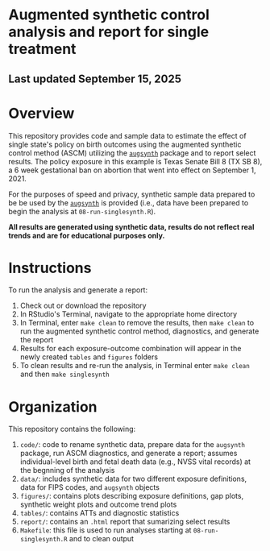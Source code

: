 # Augmented synthetic control analysis and report for single treatment

## Last updated September 15, 2025

# Overview

This repository provides code and sample data to estimate the effect of single state's policy on birth outcomes using the augmented synthetic control method (ASCM) utilizing the [`augsynth`](https://github.com/ebenmichael/augsynth) package and to report select results. The policy exposure in this example is Texas Senate Bill 8 (TX SB 8), a 6 week gestational ban on abortion that went into effect on September 1, 2021. 

For the purposes of speed and privacy, synthetic sample data prepared to be be used by the [`augsynth`](https://github.com/ebenmichael/augsynth) is provided (i.e., data have been prepared to begin the analysis at `08-run-singlesynth.R`). 

**All results are generated using synthetic data, results do not reflect real trends and are for educational purposes only.**

# Instructions

To run the analysis and generate a report:

1.  Check out or download the repository
2.  In RStudio's Terminal, navigate to the appropriate home directory
3.  In Terminal, enter `make clean` to remove the results, then `make clean` to run the augmented synthetic control method, diagnostics, and generate the report
4.  Results for each exposure-outcome combination will appear in the newly created `tables` and `figures` folders
5.  To clean results and re-run the analysis, in Terminal enter `make clean` and then `make singlesynth`

# Organization

This repository contains the following:

1.  `code/`: code to rename synthetic data, prepare data for the `augsynth` package, run ASCM diagnostics, and generate a report; assumes individual-level birth and fetal death data (e.g., NVSS vital records) at the begnning of the analysis
2.  `data/`: includes synthetic data for two different exposure definitions, data for FIPS codes, and `augsynth` objects 
3.  `figures/`: contains plots describing exposure definitions, gap plots, synthetic weight plots and outcome trend plots
4.  `tables/`: contains ATTs and diagnostic statistics
5.  `report/`: contains an `.html` report that sumarizing select results 
4.  `Makefile`: this file is used to run analyses starting at `08-run-singlesynth.R` and to clean output